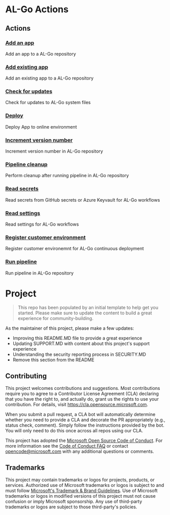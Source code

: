 # AL-Go Actions
## Actions
### [Add an app](AddAnApp)
Add an app to a AL-Go repository
### [Add existing app](AddExistingApp)
Add an existing app to a AL-Go repository
### [Check for updates](CheckForUpdates)
Check for updates to AL-Go system files
### [Deploy](Deploy)
Deploy App to online environment
### [Increment version number](IncrementVersionNumber)
Increment version number in AL-Go repository
### [Pipeline cleanup](PipelineCleanup)
Perform cleanup after running pipeline in AL-Go repository
### [Read secrets](ReadSecrets)
Read secrets from GitHub secrets or Azure Keyvault for AL-Go workflows
### [Read settings](ReadSettings)
Read settings for AL-Go workflows
### [Register customer environment](RegisterCustomerEnvironment)
Register customer environemnt for AL-Go continuous deployment
### [Run pipeline](RunPipeline)
Run pipeline in AL-Go repository


# Project

> This repo has been populated by an initial template to help get you started. Please
> make sure to update the content to build a great experience for community-building.

As the maintainer of this project, please make a few updates:

- Improving this README.MD file to provide a great experience
- Updating SUPPORT.MD with content about this project's support experience
- Understanding the security reporting process in SECURITY.MD
- Remove this section from the README

## Contributing

This project welcomes contributions and suggestions.  Most contributions require you to agree to a
Contributor License Agreement (CLA) declaring that you have the right to, and actually do, grant us
the rights to use your contribution. For details, visit https://cla.opensource.microsoft.com.

When you submit a pull request, a CLA bot will automatically determine whether you need to provide
a CLA and decorate the PR appropriately (e.g., status check, comment). Simply follow the instructions
provided by the bot. You will only need to do this once across all repos using our CLA.

This project has adopted the [Microsoft Open Source Code of Conduct](https://opensource.microsoft.com/codeofconduct/).
For more information see the [Code of Conduct FAQ](https://opensource.microsoft.com/codeofconduct/faq/) or
contact [opencode@microsoft.com](mailto:opencode@microsoft.com) with any additional questions or comments.

## Trademarks

This project may contain trademarks or logos for projects, products, or services. Authorized use of Microsoft 
trademarks or logos is subject to and must follow 
[Microsoft's Trademark & Brand Guidelines](https://www.microsoft.com/en-us/legal/intellectualproperty/trademarks/usage/general).
Use of Microsoft trademarks or logos in modified versions of this project must not cause confusion or imply Microsoft sponsorship.
Any use of third-party trademarks or logos are subject to those third-party's policies.

